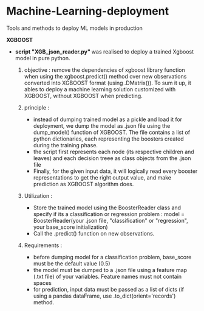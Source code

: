 # Machine-Learning-deployment
Tools and methods to deploy ML models in production 

<b> XGBOOST </b>

- <strong>script "XGB_json_reader.py" </strong> was realised to deploy a trained Xgboost model in pure python. 

    1. objective : remove the dependencies of xgboost library function when using the xgboost.predict() method over new observations converted into XGBOOST format (using .DMatrix()). To sum it up, it ables to deploy a machine learning solution customized with XGBOOST, without XGBOOST when predicting.
    
    2. principle : 
        - instead of dumping trained model as a pickle and load it for deployment, we dump the model as .json file using the dump_model() function of XGBOOST. The file contains a list of python dictionaries, each representing the boosters created during the training phase. 
        - the script first represents each node (its respective children and leaves) and each decision treee as class objects from the .json file
        - Finally, for the given input data, it will logically read every booster representations to get the right output value, and make prediction as XGBOOST algorithm does.
      
     3. Utilization : 
        - Store the trained model using the BoosterReader class and specify if its a classification or regression problem : model = BoosterReader(your .json file, "classification" or "regression", your base_score initialization)
        - Call the .predict() function on new observations. 
       
     4. Requirements :
        - before dumping model for a classification problem, base_score must be the default value (0.5)
        - the model must be dumped to a .json file using a feature map (.txt file) of your variables. Feature names must not contain spaces
        - for prediction, input data must be passed as a list of dicts (if using a pandas dataFrame, use .to_dict(orient='records') method. 
